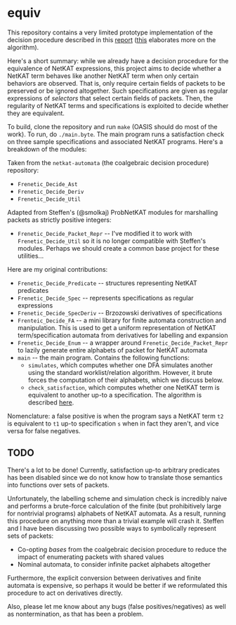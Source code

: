 # equiv

This repository contains a very limited prototype implementation of the decision procedure described in this [report](https://www.dropbox.com/s/phkbrfendpa2e6w/cs4999_report1.pdf?dl=0) ([this](https://www.dropbox.com/s/uiov8ajz7suth7d/cs4999_report2.pdf?dl=0) elaborates more on the algorithm).

Here's a short summary: while we already have a decision procedure for the equivalence of NetKAT expressions, this project aims to decide whether a NetKAT term behaves like another NetKAT term when only certain behaviors are observed. That is, only require certain fields of packets to be preserved or be ignored altogether. Such specifications are given as regular expressions of _selectors_ that select certain fields of packets. Then, the regularity of NetKAT terms and specifications is exploited to decide whether they are equivalent.

To build, clone the repository and run `make` (OASIS should do most of the work). To run, do `./main.byte`. The main program runs a satisfaction check on three sample specifications and associated NetKAT programs. Here's a breakdown of the modules:

Taken from the `netkat-automata` (the coalgebraic decision procedure) repository:
* `Frenetic_Decide_Ast`
* `Frenetic_Decide_Deriv`
* `Frenetic_Decide_Util`

Adapted from Steffen's (@smolkaj) ProbNetKAT modules for marshalling packets as strictly positive integers:
* `Frenetic_Decide_Packet_Repr` -- I've modified it to work with `Frenetic_Decide_Util` so it is no longer compatible with Steffen's modules. Perhaps we should create a common base project for these utilities...

Here are my original contributions:
* `Frenetic_Decide_Predicate` -- structures representing NetKAT predicates
* `Frenetic_Decide_Spec` -- represents specifications as regular expressions
* `Frenetic_Decide_SpecDeriv` -- Brzozowski derivatives of specifications
* `Frenteic_Decide_FA` -- a mini library for finite automata construction and manipulation. This is used to get a uniform representation of NetKAT term/specification automata from derivatives for labelling and expansion
* `Frenetic_Decide_Enum` -- a wrapper around `Frenetic_Decide_Packet_Repr` to lazily generate entire alphabets of packet for NetKAT automata
* `main` -- the main program. Contains the following functions:
  - `simulates`, which computes whether one DFA simulates another using the standard worklist/relation algorithm. However, it brute forces the computation of their alphabets, which we discuss below.
  - `check_satisfaction`, which computes whether one NetKAT term is equivalent to another up-to a specification. The algorithm is described [here](https://www.dropbox.com/s/s8eq5fdk6jgy69v/automata-relabeling-satisfaction.pdf?dl=0).

Nomenclature: a false positive is when the program says a NetKAT term `t2` is equivalent to `t1` up-to specification `s` when in fact they aren't, and vice versa for false negatives.

## TODO

There's a lot to be done! Currently, satisfaction up-to arbitrary predicates has been disabled since we do not know how to translate those semantics into functions over sets of packets.

Unfortunately, the labelling scheme and simulation check is incredibly naive and performs a brute-force calculation of the finite (but prohibitively large for nontrivial programs) alphabets of NetKAT automata. As a result, running this procedure on anything more than a trivial example will crash it. Steffen and I have been discussing two possible ways to symbolically represent sets of packets:

* Co-opting _bases_ from the coalgebraic decision procedure to reduce the impact of enumerating packets with shared values
* Nominal automata, to consider infinite packet alphabets altogether

Furthermore, the explicit conversion between derivatives and finite automata is expensive, so perhaps it would be better if we reformulated this procedure to act on derivatives directly.

Also, please let me know about any bugs (false positives/negatives) as well as nontermination, as that has been a problem.

